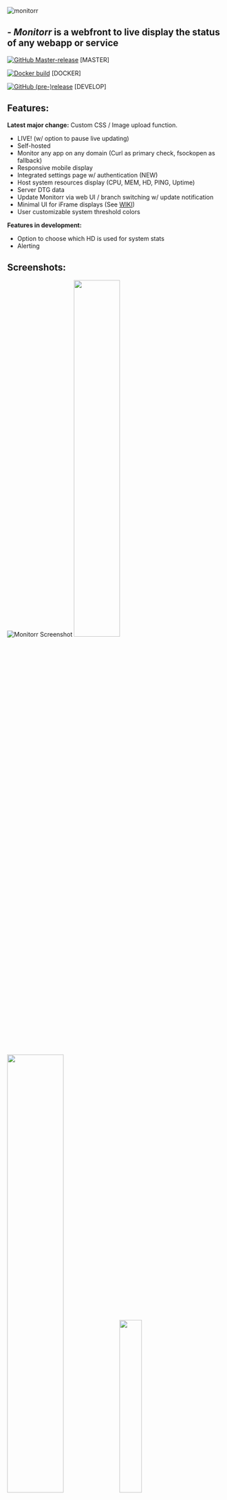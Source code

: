 ![monitorr](https://raw.githubusercontent.com/Monitorr/Monitorr/master/assets/img/monitorrbanner.png)


## - *Monitorr* is a webfront to live display the status of any webapp or service

[![GitHub Master-release](https://img.shields.io/github/release/monitorr/monitorr.svg?style=flat)](https://github.com/monitorr/monitorr/releases) [MASTER]

[![Docker build](https://img.shields.io/docker/build/monitorr/monitorr.svg?maxAge=2592000)](https://hub.docker.com/r/monitorr/monitorr/) [DOCKER]

[![GitHub (pre-)release](https://img.shields.io/github/release/monitorr/monitorr/all.svg)](https://github.com/monitorr/monitorr/releases) [DEVELOP]


## Features:

**Latest major change:** Custom CSS / Image upload function.

- LIVE! (w/ option to pause live updating)
- Self-hosted
- Monitor any app on any domain (Curl as primary check, fsockopen as fallback)
- Responsive mobile display
- Integrated settings page w/ authentication (NEW)
- Host system resources display (CPU, MEM, HD, PING, Uptime)
- Server DTG data
- Update Monitorr via web UI / branch switching w/ update notification
- Minimal UI for iFrame displays (See [WIKI](https://github.com/Monitorr/Monitorr/wiki/05-Integration:--Organizr))
- User customizable system threshold colors

**Features in development:**

- Option to choose which HD is used for system stats
- Alerting


## Screenshots:

![Monitorr Screenshot](https://i.imgur.com/h8S1976.png)
<img src="https://i.imgur.com/SwevXaG.png" width="46%"> <img src="https://i.imgur.com/eCyidGT.png" width="51%">
<img src="https://i.imgur.com/ejNyp3j.jpg" width="32%">  <img src="https://i.imgur.com/btxGuuo.png" width="32%"> <img src="https://i.imgur.com/YQV6FEJ.png" width="32%"> 


### Mobile:

![Monitorr Mobile SS](https://i.imgur.com/RKp2yiZ.jpg?1)


## Prerequisites:

1) [PHP](https://secure.php.net/downloads.php) (7.1+ recommended)
2) [PHP cURL](https://secure.php.net/manual/en/book.curl.php)
3) [PHP ZipArchive](http://www.php.net/manual/en/zip.installation.php)
4) [PHP PDO](http://php.net/manual/en/book.pdo.php)
5) [SQLite](https://www.sqlite.org/index.html)
6) [GIT](https://git-scm.com/download/win) (Recommended for Windows hosts (see wiki)


## Quick Start:

- See full configuration instructions in the WiKi: https://github.com/Monitorr/Monitorr/wiki

1) Clone/download repository to your webserver
2) Make sure the user account that runs your webserver has RW access to the monitorr folder (eg. for linux it's usually www-data:www-data) - this is for updates to work properly.
3) Browse to <localhost\domain>/monitorr/index.php
4) Establish data directory, and user database.
5) Configure Monitorr
6) Chill


## Feature Requests:

 [![Feature Requests](https://cloud.githubusercontent.com/assets/390379/10127973/045b3a96-6560-11e5-9b20-31a2032956b2.png)](https://feathub.com/Monitorr/Monitorr)

**Current feature requests:**

[![Feature Requests](https://feathub.com/Monitorr/Monitorr?format=svg)](https://feathub.com/Monitorr/Monitorr)


## Connect:

- Need live help?  Join us on Discord:   [![Discord](https://img.shields.io/discord/102860784329052160.svg)](https://discord.gg/YKbRXtt)

- E-mail: monitorrapp@gmail.com

- Buy us a beer! Donate:        [![Donate](https://img.shields.io/badge/Donate-PayPal-green.svg)](https://paypal.me/monitorrapp)

- Check out our sister app **Logarr**:  https://github.com/Monitorr/Logarr


## About Us:

- [seanvree](https://github.com/seanvree) (Windows Wizard)
- [jonfinley](https://github.com/jonfinley) (Linux Dude)
- [wjbeckett](https://github.com/wjbeckett)


## Credits:

- [Causefx](https://github.com/Causefx)
- [Roxedux](https://github.com/si0972)
- [christronyxyocum](https://github.com/christronyxyocum)
- [rob1998](https://github.com/rob1998)


## Libraries used in this project:

- [Alpaca](https://github.com/gitana/alpaca/)
- [PHP Login](https://github.com/panique/php-login-one-file)
- [ACE](https://github.com/ajaxorg/ace)
- [PACE](https://github.com/HubSpot/pace)
- [Form Validation](https://github.com/DrRoach/FormValidation)
